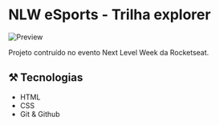 # NLW eSports - Trilha explorer 

![Preview](./nlw-explorer/.github/Preview.png)

Projeto contruído no evento Next Level Week da Rocketseat.

## ⚒️ Tecnologias 

- HTML
- CSS
- Git & Github


